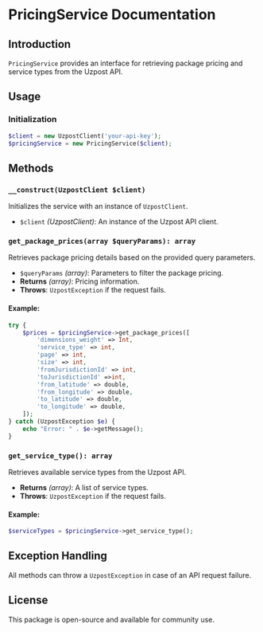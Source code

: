 # PricingService Documentation## Introduction`PricingService` provides an interface for retrieving package pricing and service types from the Uzpost API.## Usage### Initialization```php$client = new UzpostClient('your-api-key');$pricingService = new PricingService($client);```## Methods### `__construct(UzpostClient $client)`Initializes the service with an instance of `UzpostClient`.- `$client` *(UzpostClient)*: An instance of the Uzpost API client.### `get_package_prices(array $queryParams): array`Retrieves package pricing details based on the provided query parameters.- `$queryParams` *(array)*: Parameters to filter the package pricing.- **Returns** *(array)*: Pricing information.- **Throws**: `UzpostException` if the request fails.#### Example:```phptry {    $prices = $pricingService->get_package_prices([        'dimensions_weight' => Int,        'service_type' => int,        'page' => int,        'size' => int,        'fromJurisdictionId' => int,        'toJurisdictionId' =>int,        'from_latitude' => double,        'from_longitude' => double,        'to_latitude' => double,        'to_longitude' => double,    ]);} catch (UzpostException $e) {    echo "Error: " . $e->getMessage();}```### `get_service_type(): array`Retrieves available service types from the Uzpost API.- **Returns** *(array)*: A list of service types.- **Throws**: `UzpostException` if the request fails.#### Example:```php$serviceTypes = $pricingService->get_service_type();```## Exception HandlingAll methods can throw a `UzpostException` in case of an API request failure.## LicenseThis package is open-source and available for community use.